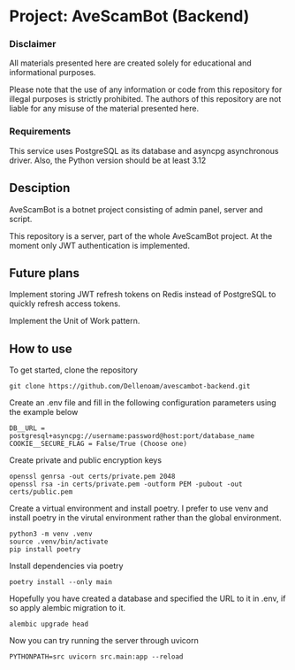 # Project: AveScamBot (Backend)

### Disclaimer

All materials presented here are created solely for educational and informational purposes.

Please note that the use of any information or code from this repository for illegal purposes is strictly prohibited. 
The authors of this repository are not liable for any misuse of the material presented here.

### Requirements

This service uses PostgreSQL as its database and asyncpg asynchronous driver. Also, the Python version should be at least 3.12

## Desciption

AveScamBot is a botnet project consisting of admin panel, server and script.

This repository is a server, part of the whole AveScamBot project.
At the moment only JWT authentication is implemented. 

## Future plans

Implement storing JWT refresh tokens on Redis instead of PostgreSQL to quickly refresh access tokens.

Implement the Unit of Work pattern.

## How to use

To get started, clone the repository

```
git clone https://github.com/Dellenoam/avescambot-backend.git
```

Create an .env file and fill in the following configuration parameters using the example below

```
DB__URL = postgresql+asyncpg://username:password@host:port/database_name
COOKIE__SECURE_FLAG = False/True (Choose one)
```

Create private and public encryption keys

```
openssl genrsa -out certs/private.pem 2048
openssl rsa -in certs/private.pem -outform PEM -pubout -out certs/public.pem
```

Create a virtual environment and install poetry. I prefer to use venv and install poetry in the virutal environment rather than the global environment.

```
python3 -m venv .venv
source .venv/bin/activate
pip install poetry
```

Install dependencies via poetry

```
poetry install --only main
```

Hopefully you have created a database and specified the URL to it in .env, if so apply alembic migration to it.

```
alembic upgrade head
```

Now you can try running the server through uvicorn

```
PYTHONPATH=src uvicorn src.main:app --reload
```
